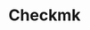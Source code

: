 ---
blog: https://checkmk.com/blog
facebook: https://facebook.com/checkmk
git: https://github.com/Checkmk/checkmk
linkedin: https://linkedin.com/company/checkmk
logohandle: checkmk
sort: checkmk
title: Checkmk
twitter: https://x.com/checkmk
website: https://checkmk.com/
wikipedia: https://en.wikipedia.org/wiki/Check_MK
youtube: https://youtube.com/checkmk-channel
---